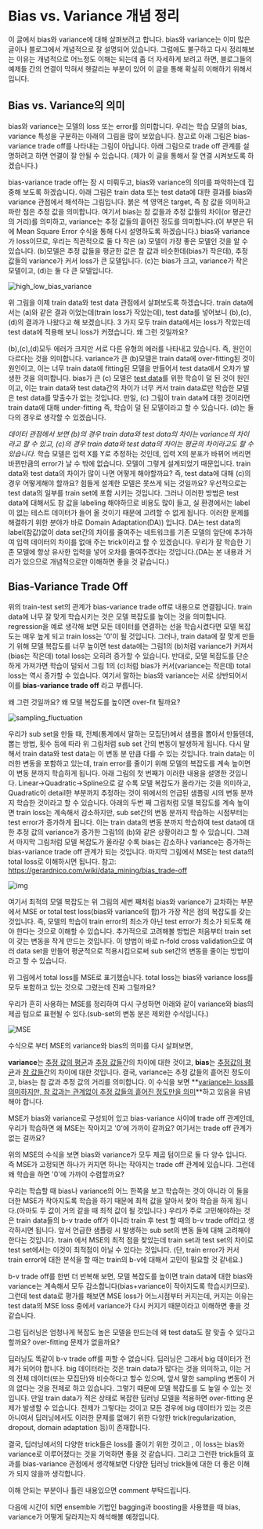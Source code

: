 # Bias vs. Variance 개념 정리

이 글에서 bias와 variance에 대해 살펴보려고 합니다. bias와 variance는 이미 많은 글이나 블로그에서 개념적으로 잘 설명되어 있습니다. 그럼에도 불구하고 다시 정리해보는 이유는 개념적으로 어느정도 이해는 되는데 좀 더 자세하게 보려고 하면, 블로그들의 예제들 간의 연결이 막혀서 헷갈리는 부분이 있어 이 글을 통해 확실히 이해하기 위해서 입니다.

## Bias vs. Variance의 의미

bias와 variance는 모델의 loss 또는 error를 의미합니다. 우리는 학습 모델의 bias, variance 특성을 구분하는 아래의 그림을 많이 보았습니다. 참고로 아래 그림은 bias-variance trade off를 나타내는 그림이 아닙니다. 아래 그림으로 trade off 관계를 설명하려고 하면 연결이 잘 안될 수 있습니다. (제가 이 글을 통해서 잘 연결 시켜보도록 하겠습니다.)

bias-variance trade off는 잠 시 미뤄두고, bias와 variance의 의미를 파악하는데 집중해 보도록 하겠습니다. 아래 그림은 train data 또는 test data에 대한 결과를 bias와 variance 관점에서 해석하는 그림입니다. 붉은 색 영역은 target, 즉 참 값을 의미하고 파란 점은 추정 값을 의미합니다. 여기서 bias는 참 값들과 추정 값들의 차이(or 평균간의 거리)를 의미하고, variance는 추정 값들의 흩어진 정도를 의미합니다.(이 부분은 뒤에 Mean Square Error 수식을 통해 다시 설명하도록 하겠습니다.) bias와 variance가 loss이므로, 우리는 직관적으로  둘 다 작은 (a) 모델이 가장 좋은 모델인 것을 알 수 있습니다. (b)모델은 추정 값들을 평균한 값은 참 값과 비슷한데(bias가 작은데), 추정 값들의 variance가 커서 loss가 큰 모델입니다.  (c)는 bias가 크고, variance가 작은 모델이고, (d)는 둘 다 큰 모델입니다. 

![high_low_bias_variance](assets/img/pexels/high_low_bias_variance1.jpg)

위 그림을 이제 train data와 test data 관점에서 살펴보도록 하겠습니다. train data에서는 (a)와 같은 결과 이었는데(train loss가 작았는데), test data를 넣어보니 (b),(c),(d)의 결과가 나왔다고 해 보겠습니다. 3 가지 모두 train data에서는 loss가 작았는데 test data에 적용해 보니 loss가 커졌습니다. 왜 그런 것일까요?

(b),(c),(d)모두 에러가 크지만 서로 다른 유형의 에러를 나타내고 있습니다. 즉, 원인이 다르다는 것을 의미합니다. variance가 큰 (b)모델은 train data에 over-fitting된 것이 원인이고, 이는 너무 train data에 fitting된 모델을 만들어서 test data에서 오차가 발생한 것을 의미합니다. bias가 큰 (c) 모델은 <u>test data</u>를 위한 학습이 덜 된 것이 원인이고, 이는 train data와 test data간의 차이가 너무 커서 train data로만 학습한 모델은 test data를 맞출수가 없는 것입니다. 만일, (c) 그림이 train data에 대한 것이라면 train data에 대해 under-fitting 즉, 학습이 덜 된 모델이라고 할 수 있습니다. (d)는 둘 다의 경우로 생각할 수 있겠습니다.

*데이터 관점에서 보면 (b)의 경우 train data와 test data의 차이는 variance의 차이라고 할 수 있고,  (c)의 경우 train data와 test data의 차이는 평균의 차이라고도 할 수 있습니다*. 학습 모델은 입력 X를 Y로 추정하는 것인데, 입력 X의 분포가 바뀌어 버리면 바뀐만큼의 error가 날 수 밖에 없습니다. 모델이 그렇게 설계되었기 때문입니다. train data와 test data의 차이가 많이 나면 어떻게 해야할까요? 즉, test data에 대해 (c)의 경우 어떻게해야 할까요? 힘들게 설계한 모델은 못쓰게 되는 것일까요? 우선적으로는 test data의 일부를 train set에 포함 시키는 것입니다. 그러나 이러한 방법은 test data에 대해서도 참 값을 labeling 해야하므로 비용도 많이 들고, 실 환경에서는 label이 없는 테스트 데이터가 들어 올 것이기 때문에 고려할 수 없게 됩니다. 이러한 문제를 해결하기 위한 분야가 바로 Domain Adaptation(DA)) 입니다. DA는 test data의 label(참값)없이 data set간의 차이를 줄여주는 네트워크를 기존 모델의 앞단에 추가하여 입력 데이터의 차이를 없애 주는 trick이라고 할 수 있겠습니다. 우리가 잘 학습한 기존 모델에 항상 유사한 입력을 넣어 오차를 줄여주겠다는 것입니다.(DA는 본 내용과 거리가 있으므로 개념적으로만 이해하면 좋을 것 같습니다.)

## Bias-Variance Trade Off

위의 train-test set의 관계가 bias-variance trade off로 내용으로 연결됩니다. train data에 너무 잘 맞게 학습시키는 것은 모델 복잡도를 높이는 것을 의미합니다. regression을 예로 생각해 보면 모든 데이터를 연결하는 선을 학습시켰다면 모델 복잡도는 매우 높게 되고 train loss는 '0'이 될 것입니다. 그러나, train data에 잘 맞게 만들기 위해 모델 복잡도를 너무 높이면 test data에는 그림1의 (b)처럼 variance가 커져서(bias는 작은데) total loss는 오히려 증가할 수 있습니다. 반대로, 모델 복잡도를 단순하게 가져가면 학습이 덜되서 그림 1의 (c)처럼 bias가 커서(variance는 작은데) total loss는 역시 증가할 수 있습니다. 여기서 말하는 bias와 variance는 서로 상반되어서 이를 **bias-variance trade off** 라고 부릅니다.

왜 그런 것일까요? 왜 모델 복잡도를 높이면 over-fit 될까요?

![sampling_fluctuation](assets/img/pexels/sampling_fluctuation1.jpg)



우리가 sub set을 만들 때, 전체(통계에서 말하는 모집단)에서 샘플을 뽑아서 만들텐데, 뽑는 방법, 횟수 등에 따라 위 그림처럼 sub set 간의 변동이 발생하게 됩니다. 다시 말해서 train data와 test data는 이 변동 분 만큼 다를 수 있는 것입니다. train data는 이러한 변동을 포함하고 있는데, train error를 줄이기 위해 모델의 복잡도를 계속 높이면 이 변동 분까지 학습하게 됩니다. 아래 그림의 첫 번째가 이러한 내용을 설명한 것입니다. Linear->Quadratic->Spline으로 갈 수록 모델 복잡도가 올라가는 것을 의미하고, Quadratic이 detail한 부분까지 추정하는 것이 위에서의 언급된 샘플링 시의 변동 분까지 학습한 것이라고 할 수 있습니다. 아래의 두번 째 그림처럼 모델 복잡도를 계속 높이면 train loss는 계속해서 감소하지만, sub set간의 변동 분까지 학습하는 시점부터는 test error가 증가하게 됩니다. 이는 train data의 변동 분까지 학습하여 test data에 대한 추정 값의 variance가 증가한 그림1의 (b)와 같은 상황이라고 할 수 있습니다. 그래서 마지막 그림처럼 모델 복잡도가 올라갈 수록 bias는 감소하나 variance는 증가하는 bias-variance trade off 관계가 되는 것입니다. 마지막 그림에서 MSE는 test data의 total loss로 이해하시면 됩니다. 참고: https://gerardnico.com/wiki/data_mining/bias_trade-off

![img](https://gerardnico.com/wiki/_media/data_mining/bias-variance_trade-off_1.jpg?cache=)

여기서 최적의 모델 복잡도는 위 그림의 세번 째처럼 bias와 variance가 교차하는 부분에서 MSE or total test loss(bias와 variance의 합)가 가장 작은 점의 복잡도를 갖는 것입니다. 즉, 모델의 학습이 train error의 최소가 아닌 test error가 최소가 되도록 해야 한다는 것으로 이해할 수 있습니다. 추가적으로 고려해볼 방법은 처음부터 train set이 갖는 변동을 작게 만드는 것입니다. 이 방법이 바로 n-fold cross validation으로 여러 data set을 만들어 평균적으로 적용시킴으로써 sub set간의 변동을 줄이는 방법이라고 할 수 있습니다. 

위 그림에서 total loss를 MSE로 표기했습니다. total loss는 bias와 variance loss를 모두 포함하고 있는 것으로 그렸는데 진짜 그럴까요?

우리가 흔히 사용하는 MSE를 정리하여 다시 구성하면 아래와 같이 variance와 bias의 제곱 텀으로 표현될 수 있다.(sub-set의 변동 분은 제외한 수식입니다.)

![MSE](assets/img/pexels/MSE.jpg)

수식으로 부터 MSE의 variance와 bias의 의미를 다시 살펴보면,

**variance**는 <u>추정 값의 평균</u>과 <u>추정 값들</u>간의 차이에 대한 것이고, **bias**는 <u>추정값의 평균</u>과 <u>참 값들</u>간의 차이에 대한 것입니다.  결국, variance는 추정 값들의 흩어진 정도이고, bias는 참 값과 추정 값의 거리를 의미합니다. 이 수식을 보면 **<u>variance는 loss를 의미하지만, 참 값과는 관계없이 추정 값들의 흩어진 정도만을 의미</u>**하고 있음을 유념해야 합니다.

MSE가 bias와 variance로 구성되어 있고 bias-variance 사이에 trade off 관계인데, 우리가 학습하면 왜 MSE는 작아지고 '0'에 가까이 갈까요? 여기서는 trade off 관계가 없는 걸까요?

위의 MSE의 수식을 보면 bias와 variance가 모두 제곱 텀이므로 둘 다 양수 입니다. 즉 MSE가 고정되면 하나가 커지면 하나는 작아지는 trade off 관계에 있습니다. 그런데 왜 학습을 하면 '0'에 가까이 수렴할까요?

우리는 학습할 때 bias나 variance의 어느 한쪽을 보고 학습하는 것이 아니라 이 둘을 더한 MSE가 작아지도록 학습을 하기 때문에 최적 값을 알아서 찾아 학습을 하게 됩니다.(아마도 두 값이 거의 같을 때 최적 값이 될 것입니다.) 우리가 주로 고민해야하는 것은 train data들의 b-v trade off가 이니라 train 후 test 할 때의 b-v trade off라고 생각하시면 됩니다. 앞서 언급한 샘플링 시 발생하는 sub set의 변동 들에 대해 고려해야 한다는 것입니다.  train 에서 MSE의 최적 점을 찾았는데 train set과 test set의 차이로 test set에서는 이것이 최적점이 아닐 수 있다는 것입니다. (단, train error가 커서 train error에 대한 분석을 할 때는 train의 b-v에 대해서 고민이 필요할 것 같네요.)

b-v trade off를 한번 더 반복해 보면, 모델 복잡도를 높이면 train data에 대한 bias와 variance는 계속해서 모두 감소합니다(bias+variance이 작아지도록 학습시키므로). 그런데 test data로 평가를 해보면 MSE loss가 어느시점부터 커지는데, 커지는 이유는 test data의 MSE loss 중에서 variance가 다시 커지기 때문이라고 이해하면 좋을 것 같습니다. 

그럼 딥러닝은 엄청나게 복잡도 높은 모델을 만드는데 왜 test data도 잘 맞출 수 있다고 할까요? over-fitting 문제가 없을까요?

딥러닝도 똑같이 b-v trade off를 피할 수 없습니다. 딥러닝은 그래서 big 데이터가 전제가 되어야 합니다. big 데이터라는 것은 train data가 많다는 것을 의미하고, 이는 거의 전체 데이터(또는 모집단)와 비슷하다고 할수 있으며, 앞서 말한 sampling 변동이 거의 없다는 것을 전제로 하고 있습니다. 그렇기 때문에 모델 복잡도를 도 높일 수 있는 것입니다. 만일 train data가 적은 상태로 복잡한 딥러닝 모델을 적용하면 over-fitting 문제가 발생할 수 있습니다.  전제가 그렇다는 것이고 모든 경우에 big 데이터가 있는 것은 아니여서 딥러닝에서도 이러한 문제를 없애기 위한 다양한 trick(regularization, dropout, domain adaptation 등)이 존재합니다. 

 결국, 딥러닝에서의 다양한 trick들은 loss를 줄이기 위한 것이고 , 이 loss는 bias와 variance로 이루어졌다는 것을 기억하면 좋을 것 같습니다. 그리고 그런한 trick들의 효과를 bias-variance 관점에서 생각해보면 다양한 딥러닝 trick들에 대한 더 좋은 이해가 되지 않을까 생각합니다.

이해 안되는 부분이나 틀린 내용있으면 comment 부탁드립니다.

다음에 시간이 되면 ensemble 기법인 bagging과 boosting을 사용했을 때 bias, variance가 어떻게 달라지는지 해석해볼 예정입니다.


